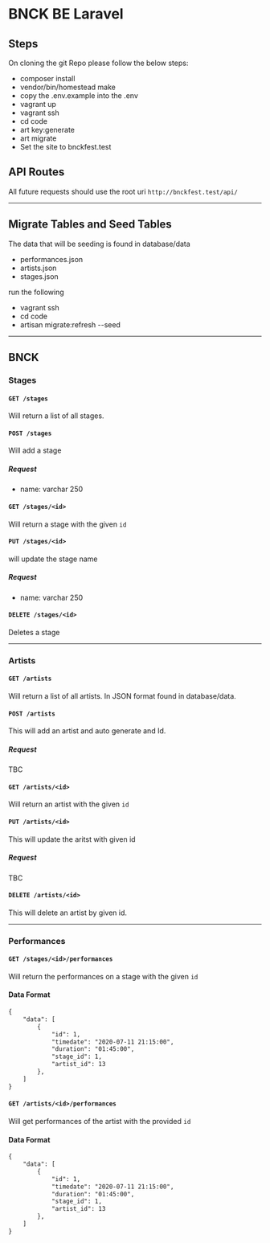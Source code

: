 # BNCK BE Laravel

## Steps 
On cloning the git Repo please follow the below steps:

- composer install
- vendor/bin/homestead make
- copy the  .env.example into the .env
- vagrant up
- vagrant ssh
- cd code
- art key:generate
- art migrate
- Set the site to bnckfest.test

## API Routes

All future requests should use the root uri `http://bnckfest.test/api/` 

---

## Migrate Tables and Seed Tables
The data that will be seeding is found in database/data
 - performances.json
 - artists.json
 - stages.json

run the following 
 - vagrant ssh 
 - cd code
 - artisan migrate:refresh --seed

---

## BNCK

### Stages

#### `GET /stages`

Will return a list of all stages.

#### `POST /stages`

Will add a stage

##### Request

- name: varchar 250

#### `GET /stages/<id>`

Will return a stage with the given `id`

#### `PUT /stages/<id>`

will update the stage name

##### Request

 - name: varchar 250


#### `DELETE /stages/<id>`

Deletes a stage 

---

### Artists

#### `GET /artists`

Will return a list of all artists. In JSON format found in database/data.


#### `POST /artists`

This will add an artist and auto generate and Id. 

##### Request

TBC

#### `GET /artists/<id>`
Will return an artist with the given `id`

#### `PUT /artists/<id>`

This will update the aritst with given id

##### Request

TBC

#### `DELETE /artists/<id>`

This will delete an artist by given id.

---

### Performances

#### `GET /stages/<id>/performances`
Will return the performances on a stage with the given `id` 

#### Data Format 

```html
{ 
    "data": [
        {
            "id": 1,
            "timedate": "2020-07-11 21:15:00",
            "duration": "01:45:00",
            "stage_id": 1,
            "artist_id": 13
        },
    ]
}
```

#### `GET /artists/<id>/performances`

Will get performances of the artist with the provided `id`

#### Data Format 

```html
{ 
    "data": [
        {
            "id": 1,
            "timedate": "2020-07-11 21:15:00",
            "duration": "01:45:00",
            "stage_id": 1,
            "artist_id": 13
        },
    ]
}
```

